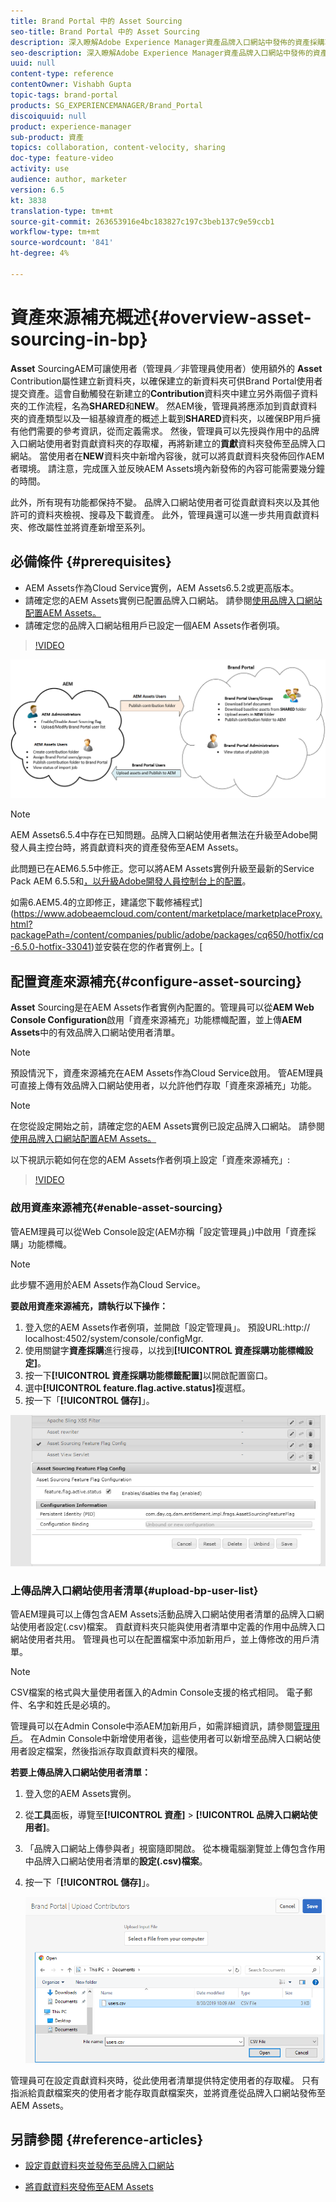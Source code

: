 ```yaml
---
title: Brand Portal 中的 Asset Sourcing
seo-title: Brand Portal 中的 Asset Sourcing
description: 深入瞭解Adobe Experience Manager資產品牌入口網站中發佈的資產採購功能。
seo-description: 深入瞭解Adobe Experience Manager資產品牌入口網站中發佈的資產採購功能。
uuid: null
content-type: reference
contentOwner: Vishabh Gupta
topic-tags: brand-portal
products: SG_EXPERIENCEMANAGER/Brand_Portal
discoiquuid: null
product: experience-manager
sub-product: 資產
topics: collaboration, content-velocity, sharing
doc-type: feature-video
activity: use
audience: author, marketer
version: 6.5
kt: 3838
translation-type: tm+mt
source-git-commit: 263653916e4bc183827c197c3beb137c9e59ccb1
workflow-type: tm+mt
source-wordcount: '841'
ht-degree: 4%

---
```



# 資產來源補充概述{#overview-asset-sourcing-in-bp}

**Asset** SourcingAEM可讓使用者（管理員／非管理員使用者）使用額外的 **Asset** Contribution屬性建立新資料夾，以確保建立的新資料夾可供Brand Portal使用者提交資產。這會自動觸發在新建立的&#x200B;**Contribution**&#x200B;資料夾中建立另外兩個子資料夾的工作流程，名為&#x200B;**SHARED**&#x200B;和&#x200B;**NEW**。 然AEM後，管理員將應添加到貢獻資料夾的資產類型以及一組基線資產的概述上載到&#x200B;**SHARED**&#x200B;資料夾，以確保BP用戶擁有他們需要的參考資訊，從而定義需求。 然後，管理員可以先授與作用中的品牌入口網站使用者對貢獻資料夾的存取權，再將新建立的&#x200B;**貢獻**&#x200B;資料夾發佈至品牌入口網站。 當使用者在&#x200B;**NEW**&#x200B;資料夾中新增內容後，就可以將貢獻資料夾發佈回作AEM者環境。 請注意，完成匯入並反映AEM Assets境內新發佈的內容可能需要幾分鐘的時間。

此外，所有現有功能都保持不變。 品牌入口網站使用者可從貢獻資料夾以及其他許可的資料夾檢視、搜尋及下載資產。 此外，管理員還可以進一步共用貢獻資料夾、修改屬性並將資產新增至系列。

## 必備條件 {#prerequisites}

* AEM Assets作為Cloud Service實例，AEM Assets6.5.2或更高版本。
* 請確定您的AEM Assets實例已配置品牌入口網站。 請參閱[使用品牌入口網站配置AEM Assets。](../using/configure-aem-assets-with-brand-portal.md)
* 請確定您的品牌入口網站租用戶已設定一個AEM Assets作者例項。

>[!VIDEO](https://video.tv.adobe.com/v/29365/?quality=12)

![品牌入口網站資產來源補充](assets/asset-sourcing.png)


>[!NOTE]
>
>AEM Assets6.5.4中存在已知問題。品牌入口網站使用者無法在升級至Adobe開發人員主控台時，將貢獻資料夾的資產發佈至AEM Assets。
>
>此問題已在AEM6.5.5中修正。您可以將AEM Assets實例升級至最新的Service Pack AEM 6.5.5和[，以升級Adobe開發人員控制台上的配置](https://docs.adobe.com/content/help/zh-Hant/experience-manager-65/assets/brandportal/configure-aem-assets-with-brand-portal.html#upgrade-integration-65)。
>
>如需6.AEM5.4的立即修正，建議您下載修補程式](https://www.adobeaemcloud.com/content/marketplace/marketplaceProxy.html?packagePath=/content/companies/public/adobe/packages/cq650/hotfix/cq-6.5.0-hotfix-33041)並安裝在您的作者實例上。[

## 配置資產來源補充{#configure-asset-sourcing}

**Asset** Sourcing是在AEM Assets作者實例內配置的。管理員可以從&#x200B;**AEM Web Console Configuration**&#x200B;啟用「資產來源補充」功能標幟配置，並上傳&#x200B;**AEM Assets**&#x200B;中的有效品牌入口網站使用者清單。

>[!NOTE]
>
>預設情況下，資產來源補充在AEM Assets作為Cloud Service啟用。 管AEM理員可直接上傳有效品牌入口網站使用者，以允許他們存取「資產來源補充」功能。

>[!NOTE]
>
>在您從設定開始之前，請確定您的AEM Assets實例已設定品牌入口網站。 請參閱[使用品牌入口網站配置AEM Assets。](../using/configure-aem-assets-with-brand-portal.md)

以下視訊示範如何在您的AEM Assets作者例項上設定「資產來源補充」:

>[!VIDEO](https://video.tv.adobe.com/v/29771)

### 啟用資產來源補充{#enable-asset-sourcing}

管AEM理員可以從Web Console設定(AEM亦稱「設定管理員」)中啟用「資產採購」功能標幟。

>[!NOTE]
>
>此步驟不適用於AEM Assets作為Cloud Service。


**要啟用資產來源補充，請執行以下操作：**
1. 登入您的AEM Assets作者例項，並開啟「設定管理員」。
預設URL:http:// localhost:4502/system/console/configMgr.
1. 使用關鍵字&#x200B;**資產採購**&#x200B;進行搜尋，以找到&#x200B;**[!UICONTROL 資產採購功能標幟設定]**。
1. 按一下&#x200B;**[!UICONTROL 資產採購功能標籤配置]**&#x200B;以開啟配置窗口。
1. 選中&#x200B;**[!UICONTROL feature.flag.active.status]**&#x200B;複選框。
1. 按一下「**[!UICONTROL 儲存]**」。

![](assets/enable-asset-sourcing.png)

### 上傳品牌入口網站使用者清單{#upload-bp-user-list}

管AEM理員可以上傳包含AEM Assets活動品牌入口網站使用者清單的品牌入口網站使用者設定(.csv)檔案。 貢獻資料夾只能與使用者清單中定義的作用中品牌入口網站使用者共用。 管理員也可以在配置檔案中添加新用戶，並上傳修改的用戶清單。

>[!NOTE]
>
>CSV檔案的格式與大量使用者匯入的Admin Console支援的格式相同。 電子郵件、名字和姓氏是必填的。

管理員可以在Admin Console中添AEM加新用戶，如需詳細資訊，請參閱[管理用戶](brand-portal-adding-users.md)。 在Admin Console中新增使用者後，這些使用者可以新增至品牌入口網站使用者設定檔案，然後指派存取貢獻資料夾的權限。

**若要上傳品牌入口網站使用者清單：**
1. 登入您的AEM Assets實例。
1. 從&#x200B;**工具**&#x200B;面板，導覽至&#x200B;**[!UICONTROL 資產]** > **[!UICONTROL 品牌入口網站使用者]**。

1. 「品牌入口網站上傳參與者」視窗隨即開啟。
從本機電腦瀏覽並上傳包含作用中品牌入口網站使用者清單的**設定(.csv)檔案**。
1. 按一下「**[!UICONTROL 儲存]**」。

   ![](assets/upload-user-list2.png)


管理員可在設定貢獻資料夾時，從此使用者清單提供特定使用者的存取權。 只有指派給貢獻檔案夾的使用者才能存取貢獻檔案夾，並將資產從品牌入口網站發佈至AEM Assets。

## 另請參閱 {#reference-articles}

* [設定貢獻資料夾並發佈至品牌入口網站](brand-portal-publish-contribution-folder-to-brand-portal.md)

* [將貢獻資料夾發佈至AEM Assets](brand-portal-publish-contribution-folder-to-aem-assets.md)
